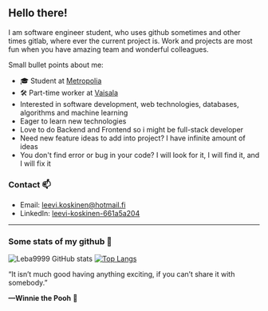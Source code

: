 ## Hello there!
I am software engineer student, who uses github sometimes and other times gitlab, where ever the current project is. Work and projects are most fun when you have amazing team and wonderful colleagues.

Small bullet points about me:
- 🎓 Student at [Metropolia](https://www.metropolia.fi/en)
- 🛠️ Part-time worker at [Vaisala](www.vaisala.com)
- Interested in software development, web technologies, databases, algorithms and machine learning
- Eager to learn new technologies
- Love to do Backend and Frontend so i might be full-stack developer
- Need new feature ideas to add into project? I have infinite amount of ideas
- You don't find error or bug in your code? I will look for it, I will find it, and I will fix it

### Contact 📫
- Email: leevi.koskinen@hotmail.fi
- LinkedIn: [leevi-koskinen-661a5a204](https://www.linkedin.com/in/leevi-koskinen-661a5a204/)

***
### Some stats of my github 📝

![Leba9999 GitHub stats](https://github-readme-stats.vercel.app/api?username=leba9999&show_icons=true&theme=transparent)
[![Top Langs](https://github-readme-stats.vercel.app/api/top-langs/?username=leba9999&layout=compact)](https://github.com/anuraghazra/github-readme-stats)

“It isn’t much good having anything exciting, if you can’t share it with somebody.”

**—Winnie the Pooh** 🧸

<!--
**leba9999/leba9999** is a ✨ _special_ ✨ repository because its `README.md` (this file) appears on your GitHub profile.

Here are some ideas to get you started:

- 🔭 I’m currently working on ...
- 🌱 I’m currently learning ...
- 👯 I’m looking to collaborate on ...
- 🤔 I’m looking for help with ...
- 💬 Ask me about ...
- 📫 How to reach me: ...
- 😄 Pronouns: ...
- ⚡ Fun fact: ...
-->
